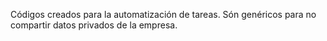 Códigos creados para la automatización de tareas.
Són genéricos para no compartir datos privados de la empresa.
